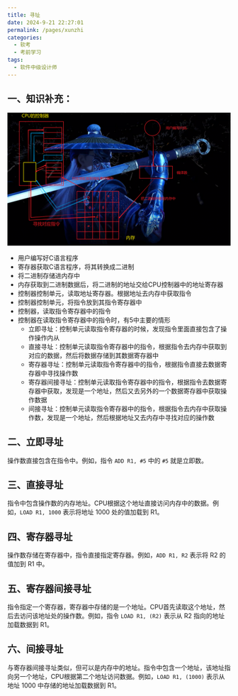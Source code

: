 ```yaml
---
title: 寻址
date: 2024-9-21 22:27:01
permalink: /pages/xunzhi
categories: 
  - 软考
  - 考前学习
tags: 
  - 软件中级设计师
---
```


## 一、知识补充：

![image-20240921230307068](./assets/image-20240921230307068.png)

- 用户编写好C语言程序
- 寄存器获取C语言程序，将其转换成二进制
- 将二进制存储进内存中
- 内存获取到二进制数据后，将二进制的地址交给CPU控制器中的地址寄存器
- 控制器控制单元，读取地址寄存器。根据地址去内存中获取指令
- 控制器控制单元，将指令放到其指令寄存器中
- 控制器，读取指令寄存器中的指令
- 控制器在读取指令寄存器中的指令时，有5中主要的情形
  - 立即寻址：控制单元读取指令寄存器的时候，发现指令里面直接包含了操作操作内从
  - 直接寻址：控制单元读取指令寄存器中的指令，根据指令去内存中获取到对应的数据，然后将数据存储到其数据寄存器中
  - 寄存器寻址：控制单元读取指令寄存器中的指令，根据指令直接去数据寄存器中寻找操作数
  - 寄存器间接寻址：控制单元读取指令寄存器中的指令，根据指令去数据寄存器中获取，发现是一个地址，然后又去另外的一个数据寄存器中获取操作数据
  - 间接寻址：控制单元读取指令寄存器中的指令，根据指令去内存中获取操作数，发现是一个地址，然后根据地址又去内存中寻找对应的操作数

## 二、立即寻址

操作数直接包含在指令中。例如，指令 `ADD R1, #5` 中的 `#5` 就是立即数。

## 三、直接寻址

指令中包含操作数的内存地址。CPU根据这个地址直接访问内存中的数据。例如，`LOAD R1, 1000` 表示将地址 1000 处的值加载到 R1。

## 四、寄存器寻址

操作数存储在寄存器中，指令直接指定寄存器。例如，`ADD R1, R2` 表示将 R2 的值加到 R1 中。

## 五、寄存器间接寻址

指令指定一个寄存器，寄存器中存储的是一个地址。CPU首先读取这个地址，然后去访问该地址处的操作数。例如，指令 `LOAD R1, (R2)` 表示从 R2 指向的地址加载数据到 R1。

## 六、间接寻址

与寄存器间接寻址类似，但可以是内存中的地址。指令中包含一个地址，该地址指向另一个地址，CPU根据第二个地址访问数据。例如，`LOAD R1, (1000)` 表示从地址 1000 中存储的地址加载数据到 R1。